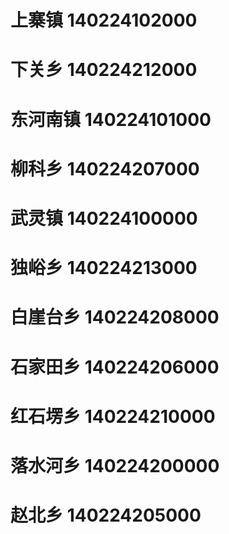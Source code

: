 # 上寨镇 140224102000
# 下关乡 140224212000
# 东河南镇 140224101000
# 柳科乡 140224207000
# 武灵镇 140224100000
# 独峪乡 140224213000
# 白崖台乡 140224208000
# 石家田乡 140224206000
# 红石塄乡 140224210000
# 落水河乡 140224200000
# 赵北乡 140224205000
